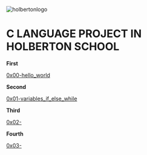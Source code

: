 ![holbertonlogo](http://home/duffay/holbertonschool-low_level_programming/hlogo.png)

# C LANGUAGE PROJECT IN HOLBERTON SCHOOL

**First**

[0x00-hello_world](https://github.com/julien3641/holbertonschool-low_level_programming/tree/main/0x00-hello_world)

**Second**

[0x01-variables_if_else_while](https://github.com/julien3641/holbertonschool-low_level_programming/tree/main/0x01-variables_if_else_while)

**Third**

[0x02-]()

**Fourth**

[0x03-]()
